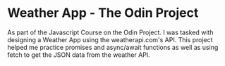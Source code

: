 # Weather App - The Odin Project

As part of the Javascript Course on the Odin Project.
I was tasked with designing a Weather App using the weatherapi.com's API.
This project helped me practice promises and async/await functions as well as using fetch to get the JSON data from the weather API.

